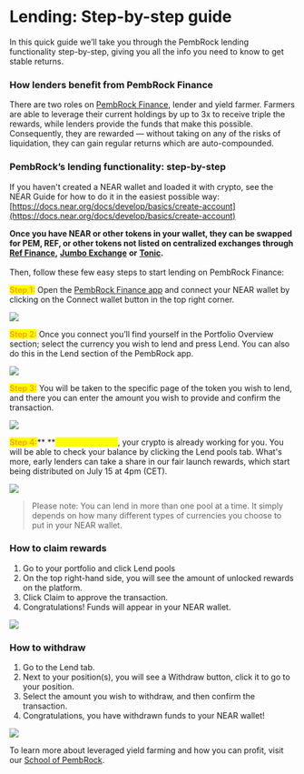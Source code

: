 # Lending: Step-by-step guide

In this quick guide we’ll take you through the PembRock lending functionality step-by-step, giving you all the info you need to know to get stable returns.

### How lenders benefit from PembRock Finance

There are two roles on [PembRock Finance](https://pembrock.finance/), lender and yield farmer. Farmers are able to leverage their current holdings by up to 3x to receive triple the rewards, while lenders provide the funds that make this possible. Consequently, they are rewarded — without taking on any of the risks of liquidation, they can gain regular returns which are auto-compounded.

### PembRock’s lending functionality: step-by-step

If you haven't created a NEAR wallet and loaded it with crypto, see the NEAR Guide for how to do it in the easiest possible way: [https://docs.near.org/docs/develop/basics/create-account](https://docs.near.org/docs/develop/basics/create-account)

**Once you have NEAR or other tokens in your wallet, they can be swapped for PEM, REF, or other tokens not listed on centralized exchanges through** [**Ref Finance**](https://app.ref.finance/)**,** [**Jumbo Exchange**](https://jumbo.exchange/swap) **or** [**Tonic**](https://app.tonic.foundation/)**.**\
\
Then, follow these few easy steps to start lending on PembRock Finance:

<mark style="color:orange;">**Step 1:**</mark> Open the [PembRock Finance app](http://app.pembrock.finance/) and connect your NEAR wallet by clicking on the Connect wallet button in the top right corner.

![](../../.gitbook/assets/PembRock\_Connect\_Wallet.png)

<mark style="color:orange;">**Step 2:**</mark> Once you connect you’ll find yourself in the Portfolio Overview section; select the currency you wish to lend and press Lend. You can also do this in the Lend section of the PembRock app.

![](../../.gitbook/assets/PembRock-App-Lend.png)

<mark style="color:orange;">**Step 3:**</mark> You will be taken to the specific page of the token you wish to lend, and there you can enter the amount you wish to provide and confirm the transaction.

![](<../../.gitbook/assets/unnamed (3).png>)

<mark style="color:orange;">**Step 4:**</mark>** **<mark style="color:yellow;">**Congratulations**</mark>, your crypto is already working for you. You will be able to check your balance by clicking the Lend pools tab. What's more, early lenders can take a share in our fair launch rewards, which start being distributed on July 15 at 4pm (CET).

![](../../.gitbook/assets/PembRock-App-Portfolio.png)

> Please note: You can lend in more than one pool at a time. It simply depends on how many different types of currencies you choose to put in your NEAR wallet.

### How to claim rewards

1. Go to your portfolio and click Lend pools&#x20;
2. On the top right-hand side, you will see the amount of unlocked rewards on the platform.&#x20;
3. Click Claim to approve the transaction.&#x20;
4. Congratulations! Funds will appear in your NEAR wallet.

![](<../../.gitbook/assets/unnamed (1).png>)

### How to withdraw

1. Go to the Lend tab.
2. Next to your position(s), you will see a Withdraw button, click it to go to your position.
3. Select the amount you wish to withdraw, and then confirm the transaction.
4. Congratulations, you have withdrawn funds to your NEAR wallet!

![](../../.gitbook/assets/unnamed.png)



To learn more about leveraged yield farming and how you can profit, visit our [School of PembRock](https://docs.pembrock.finance/).
